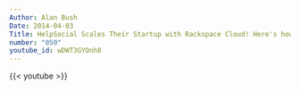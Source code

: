 ```yaml
---
Author: Alan Bush
Date: 2014-04-03
Title: HelpSocial Scales Their Startup with Rackspace Cloud! Here's how
number: "050"
youtube_id: wDWT3GYOnh8
---
```


{{< youtube >}}
